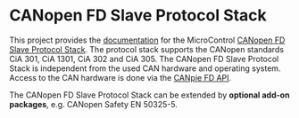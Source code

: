 # CANopen FD Slave Protocol Stack

This project provides the [documentation](https://microcontrol-germany.github.io/canopen-slave/) for the 
MicroControl [CANopen FD Slave Protocol Stack](https://www.microcontrol.net/en/portfolio/protocol-stacks/canopen/canopen-slave-stack/). 
The protocol stack supports the CANopen standards CiA 301, CiA 1301, CiA 302 and CiA 305. The CANopen FD Slave 
Protocol Stack is independent from the used CAN hardware and operating system. Access to the CAN hardware is done via 
the [CANpie FD API](https://canpie.github.io).

The CANopen FD Slave Protocol Stack can be extended by **optional add-on packages**, e.g. CANopen Safety EN 50325-5.


